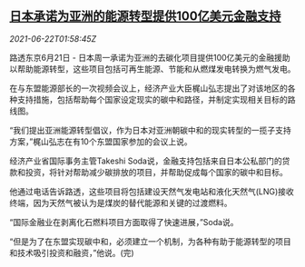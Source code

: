 <!--1624329063000-->
[日本承诺为亚洲的能源转型提供100亿美元金融支持](https://cn.reuters.com/article/japan-asia-enr-funding-0622-idCNKCS2DY05V)
------

<div><i>2021-06-22T01:58:45Z</i></div><p>路透东京6月21日 - 日本周一承诺为亚洲的去碳化项目提供100亿美元的金融援助以帮助能源转型，这些项目包括可再生能源、节能和从燃煤发电转换为燃气发电。</p><p>在与东盟能源部长的一次视频会议上，经济产业大臣梶山弘志提出了对该地区的各种支持措施，包括帮助每个国家设定现实的碳中和路径，并制定实现相关目标的路线图。</p><p>“我们提出亚洲能源转型倡议，作为日本对亚洲朝碳中和的现实转型的一揽子支持方案，”梶山弘志在有10个东盟国家参加的会议上说。</p><p>经济产业省国际事务主管Takeshi Soda说，金融支持包括来自日本公私部门的贷款和投资，将针对帮助减少碳排放的项目，并帮助促成每个国家的碳中和目标。</p><p>他通过电话告诉路透，这些项目将包括建设天然气发电站和液化天然气(LNG)接收终端，因为天然气被认为是煤炭的替代能源和关键的过渡燃料。</p><p>“国际金融业在剥离化石燃料项目方面取得了快速进展，”Soda说。</p><p>“但是为了在东盟实现碳中和，必须建立一个机制，为各种有助于能源转型的项目和技术吸引投资和融资，”他说。(完)</p>

